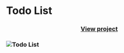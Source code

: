 # Todo List

<h3 align="center">
    <a href="https://serene-bohr-d505f3.netlify.app/">View project</a>
<h3 >

  ![Todo List](https://user-images.githubusercontent.com/70078964/135309887-a9f302ee-8a67-42ae-8d6e-686cce8099a1.JPG)
